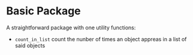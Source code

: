 # Basic Package

A straightforward package with one utility functions:

- `count_in_list` count the nunber of times an object appreas in a list of said objects
